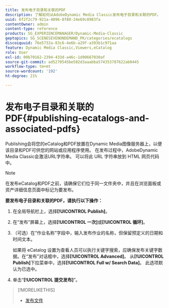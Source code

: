```yaml
---
title: 发布电子目录和关联的PDF
description: 了解如何从AdobeDynamic Media Classic发布电子目录和关联的PDF。
uuid: 6f2f2c79-921a-4096-8f80-24e69c8983fa
contentOwner: admin
content-type: reference
products: SG_EXPERIENCEMANAGER/Dynamic-Media-Classic
geptopics: SG_SCENESEVENONDEMAND_PK/categories/ecatalogs
discoiquuid: 76e5732a-83c6-4e6b-a29f-a393b1c971aa
feature: Dynamic Media Classic,Viewers,eCatalog
role: User
exl-id: 00b70162-2394-433d-a46c-1d90667030af
source-git-commit: ad5270545be502d3aaabba574353787622ab0445
workflow-type: tm+mt
source-wordcount: '192'
ht-degree: 21%

---
```


# 发布电子目录和关联的PDF{#publishing-ecatalogs-and-associated-pdfs}

Publishing会将您的eCatalog和PDF放置在Dynamic Media图像服务器上，以便该目录和PDF可供您的网站或应用程序使用。 在发布过程中，AdobeDynamic Media Classic会激活URL字符串。 可以将此 URL 字符串放到 HTML 网页代码中。

>[!NOTE]
>
>在发布eCatalog和PDF之前，请确保它们位于同一文件夹中，并且在浏览面板或资产详细信息页面中标记为要发布。

**要发布电子目录和关联的PDF，请执行以下操作：**

1. 在全局导航栏上，选择&#x200B;**[!UICONTROL Publish]**。
1. 在“发布”屏幕上，选择&#x200B;**[!UICONTROL 一次]**&#x200B;或&#x200B;**[!UICONTROL 循环]**。
1. （可选）在“作业名称”字段中，输入发布作业的名称，但保留预定义的日期和时间文本。

   如果将 eCatalog 设置为查看人员可以执行关键字搜索，应确保发布关键字数据。在“发布”对话框中，选择&#x200B;**[!UICONTROL Advanced]**。 从&#x200B;**[!UICONTROL Publish]**&#x200B;下拉菜单中，选择&#x200B;**[!UICONTROL Full w/ Search Data]**。 此选项默认为已选中。

1. 单击“**[!UICONTROL 提交发布]**”。

>[!MORELIKETHIS]
>
>* [发布文件](publishing-files.md)

